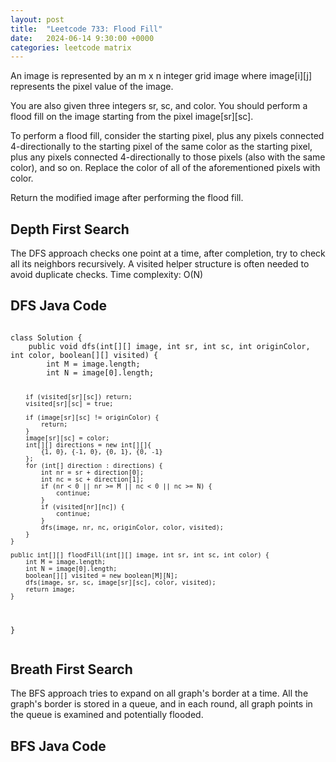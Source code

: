 ```yaml
---
layout: post
title:  "Leetcode 733: Flood Fill"
date:   2024-06-14 9:30:00 +0000
categories: leetcode matrix
---
```


An image is represented by an m x n integer grid image where image[i][j] represents the pixel value of the image.

You are also given three integers sr, sc, and color. You should perform a flood fill on the image starting from the pixel image[sr][sc].

To perform a flood fill, consider the starting pixel, plus any pixels connected 4-directionally to the starting pixel of the same color as the starting pixel, plus any pixels connected 4-directionally to those pixels (also with the same color), and so on. Replace the color of all of the aforementioned pixels with color.

Return the modified image after performing the flood fill.

<h2>Depth First Search</h2>
The DFS approach checks one point at a time, after completion, try to check all its neighbors recursively. A visited helper structure is often needed to avoid duplicate checks.
Time complexity: O(N)

<h2> DFS Java Code </h2>
<pre>
<code>
class Solution {
    public void dfs(int[][] image, int sr, int sc, int originColor, int color, boolean[][] visited) {
        int M = image.length;
        int N = image[0].length;

        if (visited[sr][sc]) return;
        visited[sr][sc] = true;

        if (image[sr][sc] != originColor) {
            return;
        }
        image[sr][sc] = color;
        int[][] directions = new int[][]{
            {1, 0}, {-1, 0}, {0, 1}, {0, -1}
        };
        for (int[] direction : directions) {
            int nr = sr + direction[0];
            int nc = sc + direction[1];
            if (nr < 0 || nr >= M || nc < 0 || nc >= N) {
                continue;
            }
            if (visited[nr][nc]) {
                continue;
            }
            dfs(image, nr, nc, originColor, color, visited);
        }
    }

    public int[][] floodFill(int[][] image, int sr, int sc, int color) {
        int M = image.length;
        int N = image[0].length;
        boolean[][] visited = new boolean[M][N];
        dfs(image, sr, sc, image[sr][sc], color, visited);
        return image;
    }
}
</code>
</pre>

<h2>Breath First Search</h2>
The BFS approach tries to expand on all graph's border at a time. All the graph's border is stored
in a queue, and in each round, all graph points in the queue is examined and potentially flooded.

<h2> BFS Java Code </h2>
<pre>
<code>
</code>
</pre>